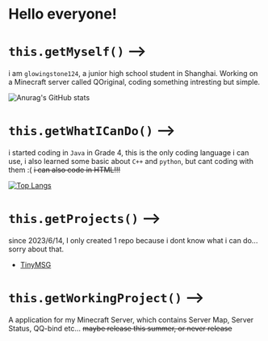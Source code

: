 # Hello everyone!
# `this.getMyself()` -->
i am ``glowingstone124``, a junior high school student in Shanghai. Working on a Minecraft server called QOriginal, coding something intresting but simple.

![Anurag's GitHub stats](https://github-readme-stats.vercel.app/api?username=glowingstone124&count_private=true&theme=cobalt&show_icons=true)

# `this.getWhatICanDo()` -->
i started coding in ``Java`` in Grade 4, this is the only coding language i can use, i also learned some basic about ``C++`` and ``python``, but cant coding with them :( ~~i can also code in HTML!!!~~

[![Top Langs](https://github-readme-stats.vercel.app/api/top-langs/?username=anuraghazra&layout=donut&theme=cobalt)](https://github.com/anuraghazra/github-readme-stats)

# `this.getProjects()` -->
since 2023/6/14, I only created 1 repo because i dont know what i can do... sorry about that.

- [TinyMSG](https://github.com/Dragon740f/TinyMSG)

# `this.getWorkingProject()` -->

A application for my Minecraft Server, which contains Server Map, Server Status, QQ-bind etc...
~~maybe release this summer, or never release~~

